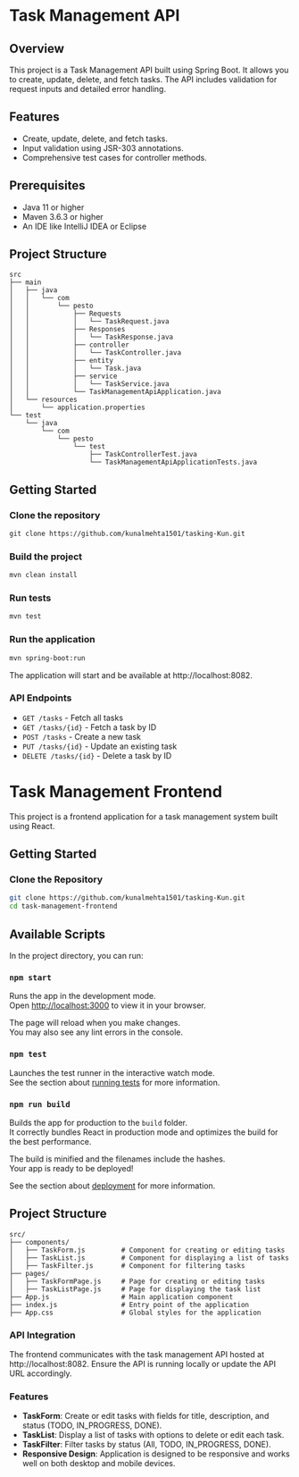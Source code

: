 # Task Management API

## Overview

This project is a Task Management API built using Spring Boot. It allows you to create, update, delete, and fetch tasks. The API includes validation for request inputs and detailed error handling.

## Features

- Create, update, delete, and fetch tasks.
- Input validation using JSR-303 annotations.
- Comprehensive test cases for controller methods.

## Prerequisites

- Java 11 or higher
- Maven 3.6.3 or higher
- An IDE like IntelliJ IDEA or Eclipse

## Project Structure

```plaintext
src
├── main
│   ├── java
│   │   └── com
│   │       └── pesto
│   │           ├── Requests
│   │           │   └── TaskRequest.java
│   │           ├── Responses
│   │           │   └── TaskResponse.java
│   │           ├── controller
│   │           │   └── TaskController.java
│   │           ├── entity
│   │           │   └── Task.java
│   │           ├── service
│   │           │   └── TaskService.java
│   │           └── TaskManagementApiApplication.java
│   └── resources
│       └── application.properties
└── test
    └── java
        └── com
            └── pesto
                └── test
                    ├── TaskControllerTest.java
                    └── TaskManagementApiApplicationTests.java

```
## Getting Started
### Clone the repository
```dtd
git clone https://github.com/kunalmehta1501/tasking-Kun.git

```

### Build the project
```dtd
mvn clean install

```

### Run tests
```dtd
mvn test

```

### Run the application
```dtd
mvn spring-boot:run

```
The application will start and be available at http://localhost:8082.

### API Endpoints

- `GET /tasks` - Fetch all tasks
- `GET /tasks/{id}` - Fetch a task by ID
- `POST /tasks` - Create a new task
- `PUT /tasks/{id}` - Update an existing task
- `DELETE /tasks/{id}` - Delete a task by ID

# Task Management Frontend

This project is a frontend application for a task management system built using React.

## Getting Started

### Clone the Repository

```sh
git clone https://github.com/kunalmehta1501/tasking-Kun.git
cd task-management-frontend
```

## Available Scripts

In the project directory, you can run:

### `npm start`

Runs the app in the development mode.\
Open [http://localhost:3000](http://localhost:3000) to view it in your browser.

The page will reload when you make changes.\
You may also see any lint errors in the console.

### `npm test`

Launches the test runner in the interactive watch mode.\
See the section about [running tests](https://facebook.github.io/create-react-app/docs/running-tests) for more information.

### `npm run build`

Builds the app for production to the `build` folder.\
It correctly bundles React in production mode and optimizes the build for the best performance.

The build is minified and the filenames include the hashes.\
Your app is ready to be deployed!

See the section about [deployment](https://facebook.github.io/create-react-app/docs/deployment) for more information.

## Project Structure

```plaintext
src/
├── components/
│   ├── TaskForm.js         # Component for creating or editing tasks
│   ├── TaskList.js         # Component for displaying a list of tasks
│   ├── TaskFilter.js       # Component for filtering tasks
├── pages/
│   ├── TaskFormPage.js     # Page for creating or editing tasks
│   ├── TaskListPage.js     # Page for displaying the task list
├── App.js                  # Main application component
├── index.js                # Entry point of the application
├── App.css                 # Global styles for the application

```

### API Integration
The frontend communicates with the task management API hosted at http://localhost:8082. Ensure the API is running locally or update the API URL accordingly.

### Features

- **TaskForm**: Create or edit tasks with fields for title, description, and status (TODO, IN_PROGRESS, DONE).
- **TaskList**: Display a list of tasks with options to delete or edit each task.
- **TaskFilter**: Filter tasks by status (All, TODO, IN_PROGRESS, DONE).
- **Responsive Design**: Application is designed to be responsive and works well on both desktop and mobile devices.
